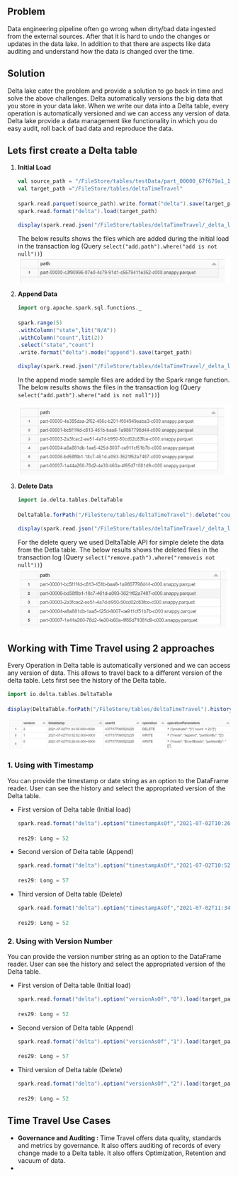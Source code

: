 ## Problem
Data engineering pipeline often go wrong when dirty/bad data ingested from the external sources. After that it is hard to undo the changes or updates in the data lake. In addition to that there are aspects like data auditing and understand how the data is changed over the time.

## Solution

Delta lake cater the problem and provide a solution to go back in time and solve the above challenges. Delta automatically versions the big data that you store in your data lake. When we write our data into a Delta table, every operation is automatically versioned and we can access any version of data. Delta lake provide a data management like functionality in which you do easy audit, roll back of bad data and reproduce the data.

## Lets first create a Delta table

 1. **Initial Load** 

	```scala
	val source_path = "/FileStore/tables/testData/part_00000_67f679a1_1d91_4571_9d54_54ab84497267_c000_snappy.parquet"
	val target_path ="/FileStore/tables/deltaTimeTravel"

	spark.read.parquet(source_path).write.format("delta").save(target_path)
	spark.read.format("delta").load(target_path)
	```
	```scala
	display(spark.read.json("/FileStore/tables/deltaTimeTravel/_delta_log/00000000000000000000.json").select("add.path").where("add is not null"))
	```
	The below results shows the files which are added during the initial load in the transaction log (Query `select("add.path").where("add is not null"))`)
		![Delta lake](https://github.com/gurditsingh/blog/blob/gh-pages/_screenshots/dl_ep5_tt3.JPG?raw=true)

 2. **Append Data**
	```scala
	import org.apache.spark.sql.functions._

	spark.range(5)
	.withColumn("state",lit("N/A"))
	.withColumn("count",lit(2))
	.select("state","count")
	.write.format("delta").mode("append").save(target_path)
	```
	```scala
	display(spark.read.json("/FileStore/tables/deltaTimeTravel/_delta_log/00000000000000000001.json").select("add.path").where("add is not null"))
	```
	In the append mode sample files are added by the Spark range function. The below results shows the files in the transaction log (Query `select("add.path").where("add is not null"))`)

	![Delta lake](https://github.com/gurditsingh/blog/blob/gh-pages/_screenshots/dl_ep5_tt4.JPG?raw=true)

 3. **Delete Data**

	```scala
	import io.delta.tables.DeltaTable

	DeltaTable.forPath("/FileStore/tables/deltaTimeTravel").delete("count == 2")
	```
	```scala
	display(spark.read.json("/FileStore/tables/deltaTimeTravel/_delta_log/00000000000000000002.json").select("remove.path").where("remove is not null"))
	```
	For the delete query we used DeltaTable API for simple delete the data from the Detla table. The below results shows the deleted files in the transaction log (Query `select("remove.path").where("removeis not null"))`)
	![Delta lake](https://github.com/gurditsingh/blog/blob/gh-pages/_screenshots/dl_ep5_tt5.JPG?raw=true)


## Working with Time Travel using 2 approaches
Every Operation in Delta table is automatically versioned and we can access any version of data. This allows to travel back to a different version of the delta table. Lets first see the history of the Delta table.
```scala
import io.delta.tables.DeltaTable

display(DeltaTable.forPath("/FileStore/tables/deltaTimeTravel").history())
```

![Delta lake](https://github.com/gurditsingh/blog/blob/gh-pages/_screenshots/dl_ep5_tt7.JPG?raw=true)

### 1. Using with Timestamp
You can provide the timestamp or date string as an option to the DataFrame reader. User can see the history and select the appropriated version of the Delta table.

 - First version of Delta table (Initial load)

	```scala
	spark.read.format("delta").option("timestampAsOf","2021-07-02T10:26:40.000+0000").load(target_path).count()

	res29: Long = 52
	```

 - Second version of Delta table (Append)

	```scala
	spark.read.format("delta").option("timestampAsOf","2021-07-02T10:52:52.000+0000").load(target_path).count()

	res29: Long = 57
	```

 - Third version of Delta table (Delete)

	```scala
	spark.read.format("delta").option("timestampAsOf","2021-07-02T11:34:35.000+0000").load(target_path).count()

	res29: Long = 52
	```


### 2. Using with Version Number
 
You can provide the version number string as an option to the DataFrame reader. User can see the history and select the appropriated version of the Delta table.

 - First version of Delta table (Initial load)

	```scala
	spark.read.format("delta").option("versionAsOf","0").load(target_path).count()

	res29: Long = 52
	```

 - Second version of Delta table (Append)

	```scala
	spark.read.format("delta").option("versionAsOf","1").load(target_path).count()

	res29: Long = 57
	```

 - Third version of Delta table (Delete)

	```scala
	spark.read.format("delta").option("versionAsOf","2").load(target_path).count()

	res29: Long = 52
	```

## Time Travel Use Cases

 - **Governance and Auditing :**  Time Travel offers data quality, standards and metrics by governance. It also offers auditing of records of every change  made to a Delta table. It also offers Optimization, Retention and vacuum of data.
 - 
<!--stackedit_data:
eyJoaXN0b3J5IjpbLTEyMjkyMjUwMzksLTEzODcxOTc5OTMsMT
U4NzI5OTkwMiwtNzU5MjMxNzc4LDk2MTE1ODY3NCwtMTczNTI3
MjcyMywtMTQxMjIxNjEwLDExMTg3MzQ5MSwxOTY2NTE2NzY5LD
g1MTM1NzEwMiwtMTU1NzgzMTY2OSwtMTIxNTY5NDIxMywtMTQz
MTEwMzI4MiwtMTcyMDQzMDM5MiwtMjA4ODc0NjYxMiwtMTU3ND
YyODYyMSwtNzY2NDUwMTY0LDg2NTU2NzY2Miw1MjMyMTI3NDcs
LTE4MDA1MjcyOTJdfQ==
-->